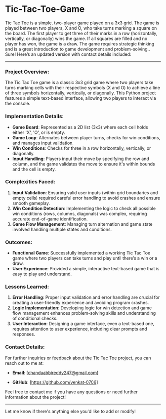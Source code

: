# Tic-Tac-Toe-Game
Tic Tac Toe is a simple, two-player game played on a 3x3 grid. The game is played between two players, X and O, who take turns marking a square on the board. The first player to get three of their marks in a row (horizontally, vertically, or diagonally) wins the game. If all squares are filled and no player has won, the game is a draw. The game requires strategic thinking and is a great introduction to game development and problem-solving..
Sure! Here’s an updated version with contact details included:

---

### Project Overview:
The Tic Tac Toe game is a classic 3x3 grid game where two players take turns marking cells with their respective symbols (X and O) to achieve a line of three symbols horizontally, vertically, or diagonally. This Python project features a simple text-based interface, allowing two players to interact via the console.

### Implementation Details:
- **Game Board**: Represented as a 2D list (3x3) where each cell holds either 'X', 'O', or is empty.
- **Game Loop**: Alternates between player turns, checks for win conditions, and manages input validation.
- **Win Conditions**: Checks for three in a row horizontally, vertically, or diagonally.
- **Input Handling**: Players input their move by specifying the row and column, and the game validates the move to ensure it's within bounds and the cell is empty.

### Complexities Faced:
1. **Input Validation**: Ensuring valid user inputs (within grid boundaries and empty cells) required careful error handling to avoid crashes and ensure smooth gameplay.
2. **Win Condition Detection**: Implementing the logic to check all possible win conditions (rows, columns, diagonals) was complex, requiring accurate end-of-game identification.
3. **Game Flow Management**: Managing turn alternation and game state involved handling multiple states and conditions.

### Outcomes:
- **Functional Game**: Successfully implemented a working Tic Tac Toe game where two players can take turns and play until there’s a win or a draw.
- **User Experience**: Provided a simple, interactive text-based game that is easy to play and understand.

### Lessons Learned:
1. **Error Handling**: Proper input validation and error handling are crucial for creating a user-friendly experience and avoiding program crashes.
2. **Logic Implementation**: Developing logic for win detection and game flow management enhances problem-solving skills and understanding of conditional checks.
3. **User Interaction**: Designing a game interface, even a text-based one, requires attention to user experience, including clear prompts and responses.

### Contact Details:
For further inquiries or feedback about the Tic Tac Toe project, you can reach out to me at:

- **Email**: [chanduabbireddy247@gmail.com]

- **GitHub**: [https://github.com/venkat-0706]

Feel free to contact me if you have any questions or need further information about the project!

---

Let me know if there's anything else you'd like to add or modify!
